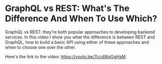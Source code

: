 # GraphQL vs REST: What's The Difference And When To Use Which?

GraphQL vs REST: they're both popular approaches to developing backend services. In this video I show you what the difference is between REST and GraphQL, how to build a basic API using either of these approaches and when to choose one over the other.

Here's the link to the video: https://youtu.be/7ccdWqGgHaM.
